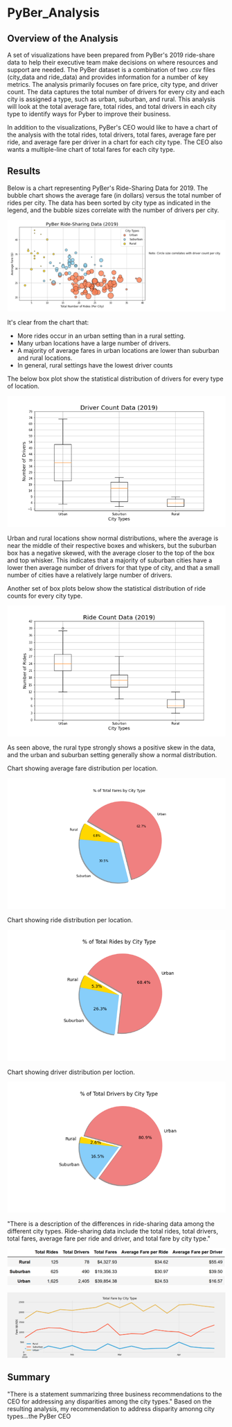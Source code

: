 # PyBer_Analysis
## Overview of the Analysis
A set of visualizations have been prepared from PyBer's 2019 ride-share data to help their executive team make decisions on where resources and support are needed.  The PyBer dataset is a combination of two .csv files (city_data and ride_data) and provides information for a number of key metrics. The analysis primarily focuses on fare price, city type, and driver count. The data captures the total number of drivers for every city and each city is assigned a type, such as urban, suburban, and rural. This analysis will look at the total average fare, total rides, and total drivers in each city type to identify ways for Pyber to improve their business.

In addition to the visualizations, PyBer's CEO would like to have a chart of the analysis with the total rides, total drivers, total fares, average fare per ride, and average fare per driver in a chart for each city type. The CEO also wants a multiple-line chart of total fares for each city type.


## Results

Below is a chart representing PyBer's Ride-Sharing Data for 2019. The bubble chart shows the average fare (in dollars) versus the total number of rides per city. The data has been sorted by city type as indicated in the legend, and the bubble sizes correlate with the number of drivers per city. 

![Bubble Chart from Initial Analysis](https://github.com/jp3tty/PyBer_Analysis/blob/main/analysis/Fig1.png)

It's clear from the chart that:
* More rides occur in an urban setting than in a rural setting.
* Many urban locations have a large number of drivers.
* A majority of average fares in urban locations are lower than suburban and rural locations.
* In general, rural settings have the lowest driver counts

The below box plot show the statistical distribution of drivers for every type of location. 

![Driver Count Stats](https://github.com/jp3tty/PyBer_Analysis/blob/main/analysis/Fig2.png)

Urban and rural locations show normal distributions, where the average is near the middle of their respective boxes and whiskers, but the suburban box has a negative skewed, with the average closer to the top of the box and top whisker. This indicates that a majority of suburban cities have a lower then average number of drivers for that type of city, and that a small number of cities have a relatively large number of drivers.

Another set of box plots below show the statistical distribution of ride counts for every city type.

![Ride Count Stats](https://github.com/jp3tty/PyBer_Analysis/blob/main/analysis/Fig3.png)

As seen above, the rural type strongly shows a positive skew in the data, and the urban and suburban setting generally show a normal distribution.

Chart showing average fare distribution per location.

![% of Fare by City](https://github.com/jp3tty/PyBer_Analysis/blob/main/analysis/Fig5.png)


Chart showing ride distribution per location.

![% of Rides by City](https://github.com/jp3tty/PyBer_Analysis/blob/main/analysis/Fig6.png)


Chart showing driver distribution per loction.

![% of Drivers by City](https://github.com/jp3tty/PyBer_Analysis/blob/main/analysis/Fig7.png)


"There is a description of the differences in ride-sharing data among the different city types. Ride-sharing data include the total rides, total drivers, total fares, average fare per ride and driver, and total fare by city type."

![PyBer Summary](https://github.com/jp3tty/PyBer_Analysis/blob/main/analysis/PyBer_Summary.PNG)

![PyBer_Fare_Plot](https://github.com/jp3tty/PyBer_Analysis/blob/main/analysis/PyBer_Challenge_Fare.png)



## Summary
"There is a statement summarizing three business recommendations to the CEO for addressing any disparities among the city types."
Based on the resulting analysis, my recommendation to address disparity amonng city types...the PyBer CEO 
